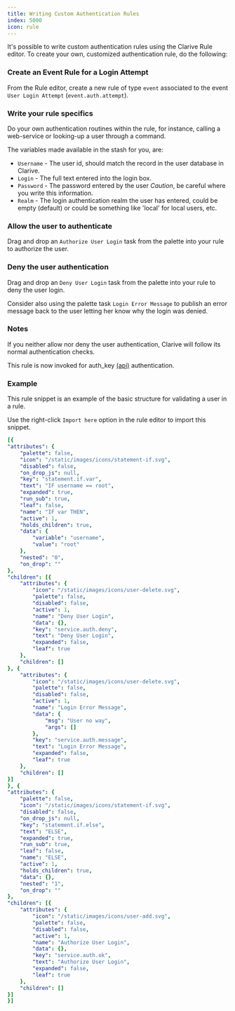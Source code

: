 ```yaml
---
title: Writing Custom Authentication Rules
index: 5000
icon: rule
---
```


It's possible to write custom authentication rules using the Clarive Rule editor. To create
your own, customized authentication rule, do the following:

### Create an Event Rule for a Login Attempt

From the Rule editor, create a new rule of type `event` associated to the event
`User Login Attempt` (`event.auth.attempt`).


### Write your rule specifics

Do your own authentication routines within the rule, for instance, calling a web-service
or looking-up a user through a command.

The variables made available in the stash for you, are:

- `Username` - The user id, should match the record in the user database in Clarive.
- `Login` - The full text entered into the login box.
- `Password` - The password entered by the user *Caution*, be careful where you write this information.
- `Realm` - The login authentication realm the user has entered, could be empty (default) or could be something like 'local' for local users, etc.

### Allow the user to authenticate

Drag and drop an `Authorize User Login` task from the palette into your rule to authorize
the user.

### Deny the user authentication

Drag and drop an `Deny User Login` task from the palette into your rule to deny the user
login.

Consider also using the palette task `Login Error Message` to publish an error message back
to the user letting her know why the login was denied.

### Notes

If you neither allow nor deny the user authentication, Clarive will follow its normal
authentication checks.

This rule is now invoked for auth_key [(api)](concepts/api_key) authentication.


### Example

This rule snippet  is an example of the basic structure for validating a user in a rule.

Use the right-click `Import here` option in the rule editor to import this snippet.

```yaml
[{
"attributes": {
    "palette": false,
    "icon": "/static/images/icons/statement-if.svg",
    "disabled": false,
    "on_drop_js": null,
    "key": "statement.if.var",
    "text": "IF username == root",
    "expanded": true,
    "run_sub": true,
    "leaf": false,
    "name": "IF var THEN",
    "active": 1,
    "holds_children": true,
    "data": {
        "variable": "username",
        "value": "root"
    },
    "nested": "0",
    "on_drop": ""
},
"children": [{
    "attributes": {
        "icon": "/static/images/icons/user-delete.svg",
        "palette": false,
        "disabled": false,
        "active": 1,
        "name": "Deny User Login",
        "data": {},
        "key": "service.auth.deny",
        "text": "Deny User Login",
        "expanded": false,
        "leaf": true
    },
    "children": []
}, {
    "attributes": {
        "icon": "/static/images/icons/user-delete.svg",
        "palette": false,
        "disabled": false,
        "active": 1,
        "name": "Login Error Message",
        "data": {
            "msg": "User no way",
            "args": []
        },
        "key": "service.auth.message",
        "text": "Login Error Message",
        "expanded": false,
        "leaf": true
    },
    "children": []
}]
}, {
"attributes": {
    "palette": false,
    "icon": "/static/images/icons/statement-if.svg",
    "disabled": false,
    "on_drop_js": null,
    "key": "statement.if.else",
    "text": "ELSE",
    "expanded": true,
    "run_sub": true,
    "leaf": false,
    "name": "ELSE",
    "active": 1,
    "holds_children": true,
    "data": {},
    "nested": "1",
    "on_drop": ""
},
"children": [{
    "attributes": {
        "icon": "/static/images/icons/user-add.svg",
        "palette": false,
        "disabled": false,
        "active": 1,
        "name": "Authorize User Login",
        "data": {},
        "key": "service.auth.ok",
        "text": "Authorize User Login",
        "expanded": false,
        "leaf": true
    },
    "children": []
}]
}]
```
